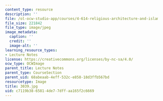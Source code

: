 ```yaml
---
content_type: resource
description: ''
file: /ol-ocw-studio-app/courses/4-614-religious-architecture-and-islamic-cultures-fall-2002/c7119b3865814de77dffaa165f2c6669_3039.jpg
file_size: 221842
file_type: image/jpeg
image_metadata:
  caption: ''
  credit: ''
  image-alt: ''
learning_resource_types:
- Lecture Notes
license: https://creativecommons.org/licenses/by-nc-sa/4.0/
ocw_type: OCWImage
parent_title: Lecture Notes
parent_type: CourseSection
parent_uid: 68abeaab-4eff-532c-e858-18d3ffb567bd
resourcetype: Image
title: 3039.jpg
uid: c7119b38-6581-4de7-7dff-aa165f2c6669
---
```

